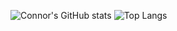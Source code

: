 ![Connor's GitHub stats](https://github-readme-stats.vercel.app/api?username=connorlee77&count_private=true)
![Top Langs](https://github-readme-stats.vercel.app/api/top-langs/?username=connorlee77&langs_count=5&layout=compact)
